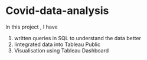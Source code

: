 # Covid-data-analysis
In this project , I have 
1. written queries in SQL to understand the data better 
2. Iintegrated data into Tableau Public
3. Visualisation using Tableau Dashboard 
